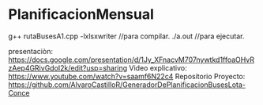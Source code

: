 # PlanificacionMensual

g++ rutaBusesA1.cpp -lxlsxwriter //para compilar.
./a.out //para ejecutar.

presentaciòn: https://docs.google.com/presentation/d/1Jy_XFnacvM707nywtkd1ffoaOHvRzAep4GRivGdoI2k/edit?usp=sharing
Video explicativo: https://www.youtube.com/watch?v=saamf6N22c4 
Repositorio Proyecto: https://github.com/AlvaroCastilloR/GeneradorDePlanificacionBusesLota-Conce
